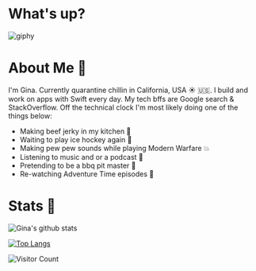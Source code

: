 # What's up? 


![giphy](https://user-images.githubusercontent.com/9616943/88987653-78f79500-d28b-11ea-92d4-d46a15eda182.gif)


# About Me 🤧

I'm Gina. Currently quarantine chillin in California, USA ☀️ 🇺🇸. I build and work on apps with Swift every day. My tech bffs are Google search & StackOverflow. Off the technical clock I'm most likely doing one of the things below: 

- Making beef jerky in my kitchen 🤠
- Waiting to play ice hockey again 🏒
- Making pew pew sounds while playing Modern Warfare 💥
- Listening to music and or a podcast 📖
- Pretending to be a bbq pit master 🥩
- Re-watching Adventure Time episodes 🌈


# Stats 👀
![Gina's github stats](https://github-readme-stats.vercel.app/api?username=gdelarosa&hide=contribs&count_private=true&show_icons=true&theme=tokyonight&hide_title=true)


[![Top Langs](https://github-readme-stats.vercel.app/api/top-langs/?username=gdelarosa)](https://github.com/gdelarosa/github-readme-stats)


![Visitor Count](https://profile-counter.glitch.me/gdelarosa/count.svg)


